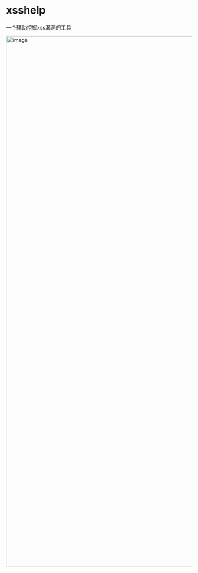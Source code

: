 # xsshelp
一个辅助挖掘xss漏洞的工具



<img width="1439" alt="image" src="https://user-images.githubusercontent.com/70200814/233848039-fc1a6601-ccc5-4e94-864f-b3306e0e7d9b.png">
